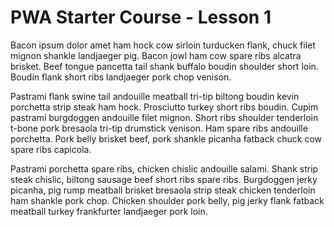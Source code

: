 # PWA Starter Course - Lesson 1

Bacon ipsum dolor amet ham hock cow sirloin turducken flank, chuck filet mignon shankle landjaeger pig. Bacon jowl ham cow spare ribs alcatra brisket. Beef tongue pancetta tail shank buffalo boudin shoulder short loin. Boudin flank short ribs landjaeger pork chop venison.

Pastrami flank swine tail andouille meatball tri-tip biltong boudin kevin porchetta strip steak ham hock. Prosciutto turkey short ribs boudin. Cupim pastrami burgdoggen andouille filet mignon. Short ribs shoulder tenderloin t-bone pork bresaola tri-tip drumstick venison. Ham spare ribs andouille porchetta. Pork belly brisket beef, pork shankle picanha fatback chuck cow spare ribs capicola.

Pastrami porchetta spare ribs, chicken chislic andouille salami. Shank strip steak chislic, biltong sausage beef short ribs spare ribs. Burgdoggen jerky picanha, pig rump meatball brisket bresaola strip steak chicken tenderloin ham shankle pork chop. Chicken shoulder pork belly, pig jerky flank fatback meatball turkey frankfurter landjaeger pork loin.

